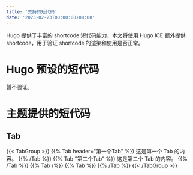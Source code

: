 ```yaml
---
title: '支持的短代码'
date: '2023-02-23T00:00:00+08:00'
---
```


Hugo 提供了丰富的 shortcode 短代码能力，本文将使用 Hugo ICE 额外提供 shortcode，用于验证 shortcode 的渲染和使用是否正常。

<!--more-->

# Hugo 预设的短代码

暂不验证。

# 主题提供的短代码

## Tab

{{< TabGroup >}}
{{% Tab header="第一个Tab" %}}
这是第一个 Tab 的内容。
{{% /Tab %}}
{{% Tab "第二个Tab" %}}
这是第二个 Tab 的内容。
{{% /Tab %}}
{{% Tab /%}}
{{% Tab %}}
{{% /Tab %}}
{{< /TabGroup >}}
